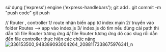 sử dụng ('express')
engine ('express-handlebars');
git add .
git commit -m "push code"
git push

// Router , controller
1/ route nhận biến app từ index main
2/ truyền vào folder Routes --> app vào index.js
3/ index.js dò tìm nếu đúng cái path thì dẫn tới file Router tương ứng
4/ file Router tương ứng dò các slug rồi dẫn đến file controller thực hiện các chức năng
![336153500_948389093004264_2088117338675976341_n](https://github.com/Shren2606/nodejs_ESTEC/assets/100465622/6369d99a-0f3e-46f1-9bc7-4e0598f6afbc)
